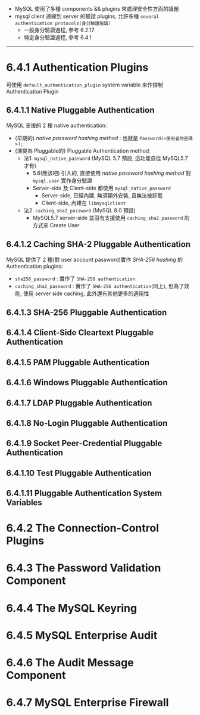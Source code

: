 - MySQL 使用了多種 components && plugins 來處理安全性方面的議題
- mysql client 連線到 server 的驗證 plugins, 允許多種 `several authentication protocols(身分驗證協議)`
    - 一般身分驗證過程, 參考 6.2.17
    - 特定身分驗證過程, 參考 6.4.1

--------------------------------------------------

# 6.4.1 Authentication Plugins

可使用 `default_authentication_plugin` system variable 來作控制 Authentication Plugin

## 6.4.1.1 Native Pluggable Authentication

MySQL 支援的 2 種 native authentication:

- (早期的) *native password hashing method* : 也就是 `Password(<使用者的密碼>);`
- (演變為 Pluggable的) Pluggable Authentication method:
    - 法1. `mysql_native_password` (MySQL 5.7 預設, 這功能自從 MySQL5.7 才有)
        - 5.6(應該吧) 引入的, 直接使用 *native password hashing method* 對 `mysql.user` 實作身分驗證
        - Server-side 及 Client-side 都使用 `mysql_native_password`
            - Server-side, 已經內建, 無須額外安裝, 且無法被卸載
            - Client-side, 內建在 `libmysqlclient`
    - 法2. `caching_sha2_password` (MySQL 8.0 預設)
        - MySQL5.7 server-side 並沒有支援使用 `caching_sha2_password` 的方式來 Create User

## 6.4.1.2 Caching SHA-2 Pluggable Authentication

MySQL 提供了 2 種(對 user account password)實作 *SHA-256 hashing* 的 Authentication plugins:

- `sha256_password`       : 實作了 `SHA-256 authentication`.
- `caching_sha2_password` : 實作了 `SHA-256 authentication`(同上), 但為了效能, 使用 server side caching, 此外還有其他更多的適用性


## 6.4.1.3 SHA-256 Pluggable Authentication
## 6.4.1.4 Client-Side Cleartext Pluggable Authentication
## 6.4.1.5 PAM Pluggable Authentication
## 6.4.1.6 Windows Pluggable Authentication
## 6.4.1.7 LDAP Pluggable Authentication
## 6.4.1.8 No-Login Pluggable Authentication
## 6.4.1.9 Socket Peer-Credential Pluggable Authentication
## 6.4.1.10 Test Pluggable Authentication
## 6.4.1.11 Pluggable Authentication System Variables


# 6.4.2 The Connection-Control Plugins
# 6.4.3 The Password Validation Component
# 6.4.4 The MySQL Keyring
# 6.4.5 MySQL Enterprise Audit
# 6.4.6 The Audit Message Component
# 6.4.7 MySQL Enterprise Firewall